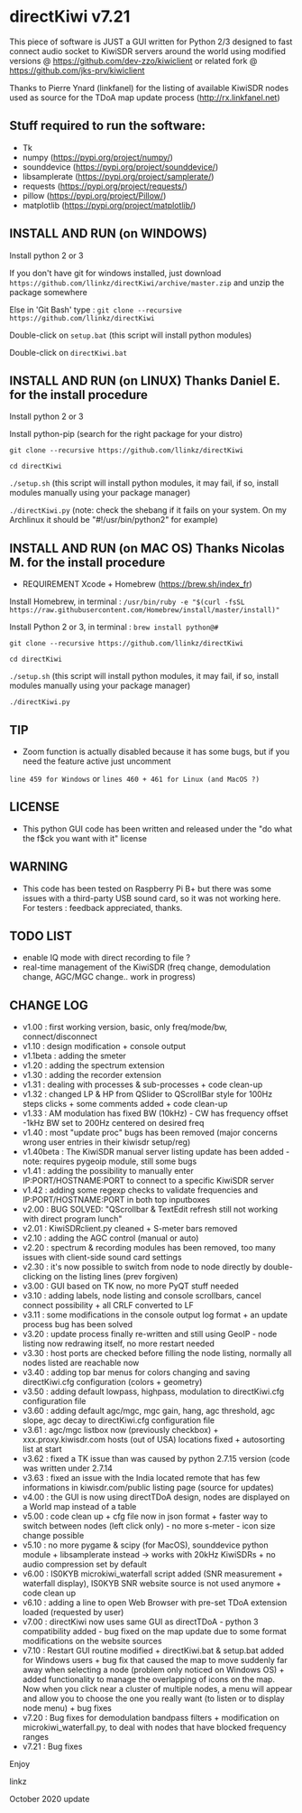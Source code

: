 # directKiwi v7.21

This piece of software is JUST a GUI written for Python 2/3 designed to fast connect audio socket to KiwiSDR servers around the world using modified versions @ https://github.com/dev-zzo/kiwiclient or related fork @ https://github.com/jks-prv/kiwiclient

Thanks to Pierre Ynard (linkfanel) for the listing of available KiwiSDR nodes used as source for the TDoA map update process (http://rx.linkfanel.net)

## Stuff required to run the software:

* Tk
* numpy (https://pypi.org/project/numpy/)
* sounddevice (https://pypi.org/project/sounddevice/)
* libsamplerate (https://pypi.org/project/samplerate/)
* requests (https://pypi.org/project/requests/)
* pillow (https://pypi.org/project/Pillow/)
* matplotlib (https://pypi.org/project/matplotlib/)

## INSTALL AND RUN (on WINDOWS)

Install python 2 or 3

If you don't have git for windows installed, just download `https://github.com/llinkz/directKiwi/archive/master.zip` and unzip the package somewhere

Else in 'Git Bash' type : `git clone --recursive https://github.com/llinkz/directKiwi`

Double-click on `setup.bat` (this script will install python modules)

Double-click on `directKiwi.bat`


## INSTALL AND RUN (on LINUX) Thanks Daniel E. for the install procedure

Install python 2 or 3

Install python-pip (search for the right package for your distro)

`git clone --recursive https://github.com/llinkz/directKiwi`

`cd directKiwi`

`./setup.sh` (this script will install python modules, it may fail, if so, install modules manually using your package manager)

`./directKiwi.py` (note: check the shebang if it fails on your system. On my Archlinux it should be "#!/usr/bin/python2" for example)


## INSTALL AND RUN (on MAC OS) Thanks Nicolas M. for the install procedure

* REQUIREMENT 	Xcode + Homebrew (https://brew.sh/index_fr)

Install Homebrew, in terminal : `/usr/bin/ruby -e "$(curl -fsSL https://raw.githubusercontent.com/Homebrew/install/master/install)"`

Install Python 2 or 3, in terminal : `brew install python@#`

`git clone --recursive https://github.com/llinkz/directKiwi`

`cd directKiwi`

`./setup.sh`  (this script will install python modules, it may fail, if so, install modules manually using your package manager)

`./directKiwi.py`


## TIP
* Zoom function is actually disabled because it has some bugs, but if you need the feature active just uncomment

`line 459 for Windows` or `lines 460 + 461 for Linux (and MacOS ?)`

## LICENSE
* This python GUI code has been written and released under the "do what the f$ck you want with it" license

## WARNING
* This code has been tested on Raspberry Pi B+ but there was some issues with a third-party USB sound card, so it was not working here. For testers : feedback appreciated, thanks.

## TODO LIST
* enable IQ mode with direct recording to file ?
* real-time management of the KiwiSDR (freq change, demodulation change, AGC/MGC change..  work in progress)

## CHANGE LOG 
* v1.00 : first working version, basic, only freq/mode/bw, connect/disconnect
* v1.10 : design modification + console output
* v1.1beta : adding the smeter
* v1.20 : adding the spectrum extension
* v1.30 : adding the recorder extension
* v1.31 : dealing with processes & sub-processes + code clean-up
* v1.32 : changed LP & HP from QSlider to QScrollBar style for 100Hz steps clicks + some comments added + code clean-up
* v1.33 : AM modulation has fixed BW (10kHz) - CW has frequency offset -1kHz BW set to 200Hz centered on desired freq
* v1.40 : most "update proc" bugs has been removed (major concerns wrong user entries in their kiwisdr setup/reg)
* v1.40beta : The KiwiSDR manual server listing update has been added - note: requires pygeoip module, still some bugs
* v1.41 : adding the possibility to manually enter IP:PORT/HOSTNAME:PORT to connect to a specific KiwiSDR server
* v1.42 : adding some regexp checks to validate frequencies and IP:PORT/HOSTNAME:PORT in both top inputboxes
* v2.00 : BUG SOLVED: "QScrollbar & TextEdit refresh still not working with direct program lunch"
* v2.01 : KiwiSDRclient.py cleaned + S-meter bars removed
* v2.10 : adding the AGC control (manual or auto)
* v2.20 : spectrum & recording modules has been removed, too many issues with client-side sound card settings
* v2.30 : it's now possible to switch from node to node directly by double-clicking on the listing lines (prev forgiven)
* v3.00 : GUI based on TK now, no more PyQT stuff needed
* v3.10 : adding labels, node listing and console scrollbars, cancel connect possibility + all CRLF converted to LF
* v3.11 : some modifications in the console output log format + an update process bug has been solved
* v3.20 : update process finally re-written and still using GeoIP - node listing now redrawing itself, no more restart needed
* v3.30 : host ports are checked before filling the node listing, normally all nodes listed are reachable now
* v3.40 : adding top bar menus for colors changing and saving directKiwi.cfg configuration (colors + geometry)
* v3.50 : adding default lowpass, highpass, modulation to directKiwi.cfg configuration file
* v3.60 : adding default agc/mgc, mgc gain, hang, agc threshold, agc slope, agc decay to directKiwi.cfg configuration file
* v3.61 : agc/mgc listbox now (previously checkbox) + xxx.proxy.kiwisdr.com hosts (out of USA) locations fixed + autosorting list  at start
* v3.62 : fixed a TK issue than was caused by python 2.7.15 version (code was written under 2.7.14
* v3.63 : fixed an issue with the India located remote that has few informations in kiwisdr.com/public listing page (source for updates)
* v4.00 : the GUI is now using directTDoA design, nodes are displayed on a World map instead of a table
* v5.00 : code clean up + cfg file now in json format + faster way to switch between nodes (left click only) - no more s-meter - icon size change possible
* v5.10 : no more pygame & scipy (for MacOS), sounddevice python module + libsamplerate instead -> works with 20kHz KiwiSDRs + no audio compression set by default
* v6.00 : IS0KYB microkiwi_waterfall script added (SNR measurement + waterfall display), IS0KYB SNR website source is not used anymore + code clean up
* v6.10 : adding a line to open Web Browser with pre-set TDoA extension loaded (requested by user)
* v7.00 : directKiwi now uses same GUI as directTDoA - python 3 compatibility added - bug fixed on the map update due to some format modifications on the website sources
* v7.10 : Restart GUI routine modified + directKiwi.bat & setup.bat added for Windows users + bug fix that caused the map to move suddenly far away when selecting a node (problem only noticed on Windows OS) + added functionality to manage the overlapping of icons on the map. Now when you click near a cluster of multiple nodes, a menu will appear and allow you to choose the one you really want (to listen or to display node menu) + bug fixes
* v7.20 : Bug fixes for demodulation bandpass filters + modification on microkiwi_waterfall.py, to deal with nodes that have blocked frequency ranges
* v7.21 : Bug fixes

Enjoy

linkz

October 2020 update
